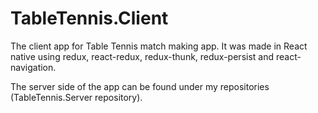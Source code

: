 # TableTennis.Client

The client app for Table Tennis match making app. It was made in React native using redux, react-redux, redux-thunk, redux-persist and react-navigation.

The server side of the app can be found under my repositories (TableTennis.Server repository).
